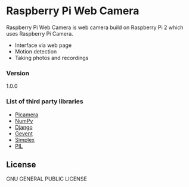 # Raspberry Pi Web Camera

Raspberry Pi Web Camera is web camera build on Raspberry Pi 2 which uses Raspberry Pi Camera.

  - Interface via web page
  - Motion detection
  - Taking photos and recordings

### Version
1.0.0

### List of third party libraries
- [Picamera]
- [NumPy]
- [Django]
- [Gevent]
- [Simplex]
- [PIL]

License
----

GNU GENERAL PUBLIC LICENSE

[Picamera]:http://picamera.readthedocs.org/
[NumPy]:http://www.numpy.org/
[Django]:https://www.djangoproject.com/
[Gevent]:http://gevent.org/
[Simplex]:https://bootswatch.com/simplex/
[PIL]:http://www.pythonware.com/products/pil/

